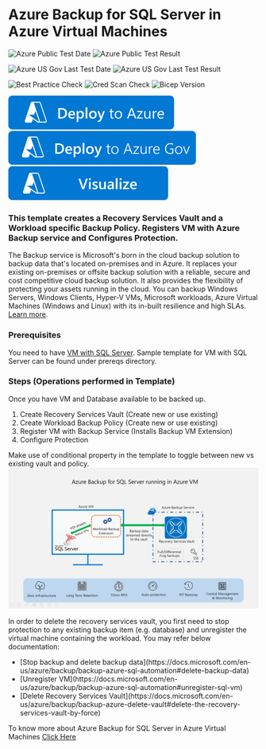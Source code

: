 # Azure Backup for SQL Server in Azure Virtual Machines

![Azure Public Test Date](https://azurequickstartsservice.blob.core.windows.net/badges/quickstarts/microsoft.recoveryservices/recovery-services-vm-workload-backup/PublicLastTestDate.svg)
![Azure Public Test Result](https://azurequickstartsservice.blob.core.windows.net/badges/quickstarts/microsoft.recoveryservices/recovery-services-vm-workload-backup/PublicDeployment.svg)

![Azure US Gov Last Test Date](https://azurequickstartsservice.blob.core.windows.net/badges/quickstarts/microsoft.recoveryservices/recovery-services-vm-workload-backup/FairfaxLastTestDate.svg)
![Azure US Gov Last Test Result](https://azurequickstartsservice.blob.core.windows.net/badges/quickstarts/microsoft.recoveryservices/recovery-services-vm-workload-backup/FairfaxDeployment.svg)

![Best Practice Check](https://azurequickstartsservice.blob.core.windows.net/badges/quickstarts/microsoft.recoveryservices/recovery-services-vm-workload-backup/BestPracticeResult.svg)
![Cred Scan Check](https://azurequickstartsservice.blob.core.windows.net/badges/quickstarts/microsoft.recoveryservices/recovery-services-vm-workload-backup/CredScanResult.svg)
![Bicep Version](https://azurequickstartsservice.blob.core.windows.net/badges/quickstarts/microsoft.recoveryservices/recovery-services-vm-workload-backup/BicepVersion.svg)

[![Deploy To Azure](https://raw.githubusercontent.com/Azure/azure-quickstart-templates/master/1-CONTRIBUTION-GUIDE/images/deploytoazure.svg?sanitize=true)](https://portal.azure.com/#create/Microsoft.Template/uri/https%3A%2F%2Fraw.githubusercontent.com%2FAzure%2Fazure-quickstart-templates%2Fmaster%2Fquickstarts%2Fmicrosoft.recoveryservices%2Frecovery-services-vm-workload-backup%2Fazuredeploy.json)  
[![Deploy To Azure US Gov](https://raw.githubusercontent.com/Azure/azure-quickstart-templates/master/1-CONTRIBUTION-GUIDE/images/deploytoazuregov.svg?sanitize=true)](https://portal.azure.us/#create/Microsoft.Template/uri/https%3A%2F%2Fraw.githubusercontent.com%2FAzure%2Fazure-quickstart-templates%2Fmaster%2Fquickstarts%2Fmicrosoft.recoveryservices%2Frecovery-services-vm-workload-backup%2Fazuredeploy.json)
[![Visualize](https://raw.githubusercontent.com/Azure/azure-quickstart-templates/master/1-CONTRIBUTION-GUIDE/images/visualizebutton.svg?sanitize=true)](http://armviz.io/#/?load=https%3A%2F%2Fraw.githubusercontent.com%2FAzure%2Fazure-quickstart-templates%2Fmaster%2Fquickstarts%2Fmicrosoft.recoveryservices%2Frecovery-services-vm-workload-backup%2Fazuredeploy.json)

### This template creates a Recovery Services Vault and a Workload specific Backup Policy. Registers VM with Azure Backup service and Configures Protection.

The Backup service is Microsoft's born in the cloud backup solution to backup data that's located on-premises and in Azure. It replaces your existing on-premises or offsite backup solution with a reliable, secure and cost competitive cloud backup solution. It also provides the flexibility of protecting your assets running in the cloud. You can backup Windows Servers, Windows Clients, Hyper-V VMs, Microsoft workloads, Azure Virtual Machines (Windows and Linux) with its in-built resilience and high SLAs. [Learn more](http://aka.ms/backup-learn-more/).

### Prerequisites

You need to have [VM with SQL Server](https://azure.microsoft.com/en-us/services/virtual-machines/sql-server/). Sample template for VM with SQL Server can be found under prereqs directory.

### Steps (Operations performed in Template)

Once you have VM and Database available to be backed up.

<ol>
<li>Create Recovery Services Vault (Create new or use existing)</li>
<li>Create Workload Backup Policy (Create new or use existing)</li>
<li>Register VM with Backup Service (Installs Backup VM Extension)</li>
<li>Configure Protection</li>
</ol>

Make use of conditional property in the template to toggle between new vs existing vault and policy.
![Azure Backup for SQL Server in Azure Virtual Machines](images/WorkloadBackup.png "Azure Backup for SQL Server in Azure Virtual Machines")

In order to delete the recovery services vault, you first need to stop protection to any existing backup item (e.g. database) and unregister the virtual machine containing the workload. You may refer below documentation:

<ul>
<li>[Stop backup and delete backup data](https://docs.microsoft.com/en-us/azure/backup/backup-azure-sql-automation#delete-backup-data)</li>
<li>[Unregister VM](https://docs.microsoft.com/en-us/azure/backup/backup-azure-sql-automation#unregister-sql-vm)</li>
<li>[Delete Recovery Services Vault](https://docs.microsoft.com/en-us/azure/backup/backup-azure-delete-vault#delete-the-recovery-services-vault-by-force)</li>
</ul>

To know more about Azure Backup for SQL Server in Azure Virtual Machines [Click Here](https://azure.microsoft.com/en-us/blog/azure-backup-for-sql-server-in-azure-virtual-machines-now-generally-available/)


